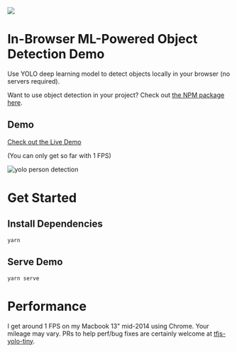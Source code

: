 <a href='https://modeldepot.io/mikeshi/tiny-yolo-in-javascript'> <img src='https://img.shields.io/badge/ModelDepot-Pre--trained_Model-3d9aff.svg'/> </a>

# In-Browser ML-Powered Object Detection Demo

Use YOLO deep learning model to detect objects locally in your browser
(no servers required).

Want to use object detection in your project? Check out [the NPM package here](https://www.npmjs.com/package/tfjs-yolo-tiny).

## Demo

[Check out the Live Demo](https://modeldepot.github.io/tfjs-yolo-tiny-demo/)

(You can only get so far with 1 FPS)

![yolo person detection](https://github.com/ModelDepot/tfjs-yolo-tiny/raw/master/assets/demo.gif)

# Get Started

## Install Dependencies
    yarn

## Serve Demo
    yarn serve

# Performance

I get around 1 FPS on my Macbook 13" mid-2014 using Chrome. Your mileage may vary. PRs to help perf/bug fixes are certainly welcome at [tfjs-yolo-tiny](https://github.com/ModelDepot/tfjs-yolo-tiny).
